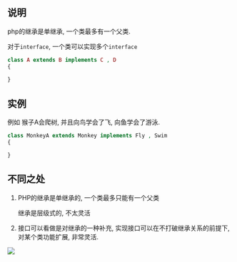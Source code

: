 ## 说明

php的继承是单继承, 一个类最多有一个父类.

对于`interface`, 一个类可以实现多个`interface`

```php
class A extends B implements C , D
{
    
}
```

## 实例

例如 猴子A会爬树, 并且向鸟学会了飞,  向鱼学会了游泳.

```php
class MonkeyA extends Monkey implements Fly , Swim
{

}
```

## 不同之处

1. PHP的继承是单继承的, 一个类最多只能有一个父类

   继承是层级式的, 不太灵活

2. 接口可以看做是对继承的一种补充, 实现接口可以在不打破继承关系的前提下, 对某个类功能扩展, 非常灵活.

![](https://youpaiyun.zongqilive.cn/image/006tNc79ly1fywwxwrolkj31300n8q7f.jpg)



